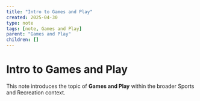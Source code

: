 ```yaml
---
title: "Intro to Games and Play"
created: 2025-04-30
type: note
tags: [note, Games and Play]
parent: "Games and Play"
children: []
---
```


# Intro to Games and Play

This note introduces the topic of **Games and Play** within the broader Sports and Recreation context.
